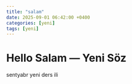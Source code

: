 ```yaml
---
title: "salam"
date: 2025-09-01 06:42:00 +0400
categories: [yeni]
tags: [yeni]
---
```


# Hello Salam — Yeni Söz

sentyabr yeni ders ili
